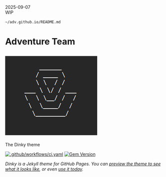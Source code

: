 2025-09-07    
WIP    

```
~/adv.github.io/README.md
```

# Adventure Team

![ADV Thumbnail](adv-ascii-art.png)
-----


The Dinky theme

[![.github/workflows/ci.yaml](https://github.com/pages-themes/dinky/actions/workflows/ci.yaml/badge.svg)](https://github.com/pages-themes/dinky/actions/workflows/ci.yaml) [![Gem Version](https://badge.fury.io/rb/jekyll-theme-dinky.svg)](https://badge.fury.io/rb/jekyll-theme-dinky)

*Dinky is a Jekyll theme for GitHub Pages. You can [preview the theme to see what it looks like](http://pages-themes.github.io/dinky), or even [use it today](#usage).*


